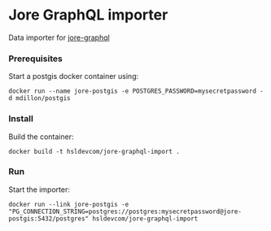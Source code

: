 # Jore GraphQL importer

Data importer for [jore-graphql](https://github.com/HSLdevcom/jore-graphql)

### Prerequisites

Start a postgis docker container using:
```
docker run --name jore-postgis -e POSTGRES_PASSWORD=mysecretpassword -d mdillon/postgis
```

### Install

Build the container:
```
docker build -t hsldevcom/jore-graphql-import .
```

### Run

Start the importer:
```
docker run --link jore-postgis -e "PG_CONNECTION_STRING=postgres://postgres:mysecretpassword@jore-postgis:5432/postgres" hsldevcom/jore-graphql-import
```
